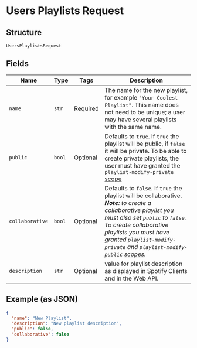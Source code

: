 
# Users Playlists Request

## Structure

`UsersPlaylistsRequest`

## Fields

| Name | Type | Tags | Description |
|  --- | --- | --- | --- |
| `name` | `str` | Required | The name for the new playlist, for example `"Your Coolest Playlist"`. This name does not need to be unique; a user may have several playlists with the same name. |
| `public` | `bool` | Optional | Defaults to `true`. If `true` the playlist will be public, if `false` it will be private. To be able to create private playlists, the user must have granted the `playlist-modify-private` [scope](/documentation/web-api/concepts/scopes/#list-of-scopes) |
| `collaborative` | `bool` | Optional | Defaults to `false`. If `true` the playlist will be collaborative. _**Note**: to create a collaborative playlist you must also set `public` to `false`. To create collaborative playlists you must have granted `playlist-modify-private` and `playlist-modify-public` [scopes](/documentation/web-api/concepts/scopes/#list-of-scopes)._ |
| `description` | `str` | Optional | value for playlist description as displayed in Spotify Clients and in the Web API. |

## Example (as JSON)

```json
{
  "name": "New Playlist",
  "description": "New playlist description",
  "public": false,
  "collaborative": false
}
```

